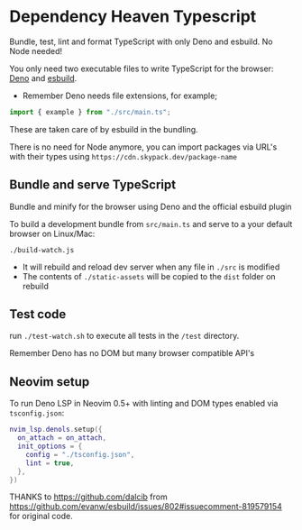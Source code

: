 # Dependency Heaven Typescript

Bundle, test, lint and format TypeScript with only Deno and esbuild. No Node needed!

You only need two executable files to write TypeScript for the browser: [Deno](https://deno.land/) and [esbuild](https://esbuild.github.io/).

- Remember Deno needs file extensions, for example;

```ts
import { example } from "./src/main.ts";
```

These are taken care of by esbuild in the bundling.

There is no need for Node anymore, you can import packages via URL's with their types using `https://cdn.skypack.dev/package-name`

## Bundle and serve TypeScript

Bundle and minify for the browser using Deno and the official esbuild plugin

To build a development bundle from `src/main.ts` and serve to a your default browser on Linux/Mac:

```shell
./build-watch.js
```

- It will rebuild and reload dev server when any file in `./src` is modified
- The contents of `./static-assets` will be copied to the `dist` folder on rebuild

## Test code

run `./test-watch.sh` to execute all tests in the `/test` directory.

Remember Deno has no DOM but many browser compatible API's

## Neovim setup

To run Deno LSP in Neovim 0.5+ with linting and DOM types enabled via `tsconfig.json`:

```lua
nvim_lsp.denols.setup({
  on_attach = on_attach,
  init_options = {
    config = "./tsconfig.json",
    lint = true,
  },
})
```

THANKS to https://github.com/dalcib from https://github.com/evanw/esbuild/issues/802#issuecomment-819579154 for original code.
